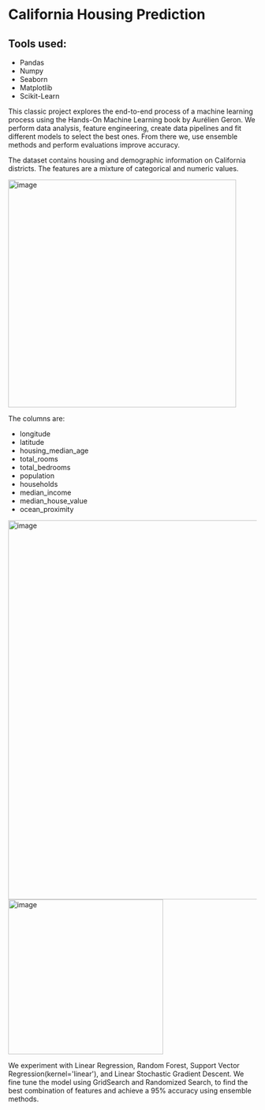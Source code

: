 # California Housing Prediction

## Tools used:
* Pandas
* Numpy
* Seaborn
* Matplotlib
* Scikit-Learn


This classic project explores the end-to-end process of a machine learning process using the Hands-On Machine Learning book by Aurélien Geron. We perform data analysis, feature engineering, create data pipelines and fit different models to select the best ones. From there we, use ensemble methods and perform evaluations improve accuracy. 

The dataset contains housing and demographic information on California districts. The features are a mixture of categorical and numeric values. 


<img width="462" alt="image" src="https://user-images.githubusercontent.com/40530704/226675118-9eeee663-c16c-46f8-852f-135ca400750a.png">


The columns are: 
* longitude
* latitude
* housing_median_age
* total_rooms
* total_bedrooms
* population
* households
* median_income
* median_house_value
* ocean_proximity

<img width="769" alt="image" src="https://user-images.githubusercontent.com/40530704/226673474-71bc2e08-482d-4048-90cd-d564c94c6030.png">

<img width="314" alt="image" src="https://user-images.githubusercontent.com/40530704/226676313-2fc21f03-0784-4288-abdd-82b99a6c51bb.png">


We experiment with Linear Regression, Random Forest, Support Vector Regression(kernel='linear'), and Linear Stochastic Gradient Descent. We fine tune the model using GridSearch and Randomized Search, to find the best combination of features and achieve a 95% accuracy using ensemble methods.
